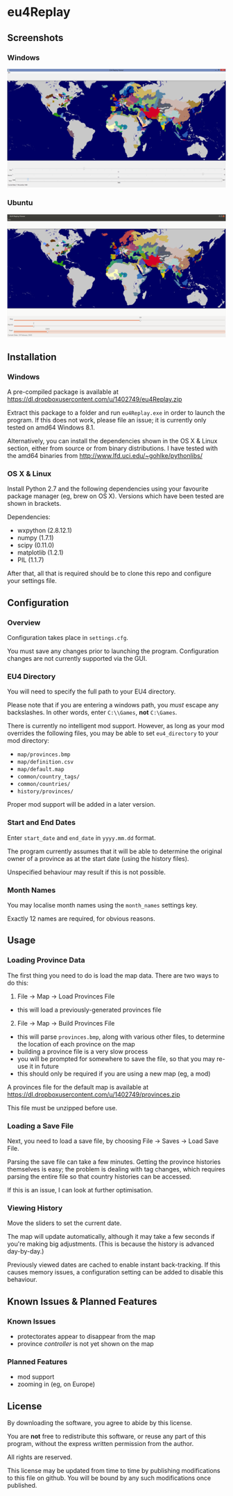 eu4Replay
=========

## Screenshots

### Windows

![Windows Screenshot](resources/images/windows_oman.png)

### Ubuntu

![Ubuntu Screenshot](resources/images/ubuntu_oman.png)

## Installation

### Windows

A pre-compiled package is available at https://dl.dropboxusercontent.com/u/1402749/eu4Replay.zip

Extract this package to a folder and run `eu4Replay.exe` in order to launch the program.  If this does not work, please file an issue; it is currently only tested on amd64 Windows 8.1.

Alternatively, you can install the dependencies shown in the OS X & Linux section, either from source or from binary distributions.  I have tested with the amd64 binaries from http://www.lfd.uci.edu/~gohlke/pythonlibs/

### OS X & Linux

Install Python 2.7 and the following dependencies using your favourite package manager (eg, brew on OS X).  Versions which have been tested are shown in brackets.

Dependencies:
* wxpython (2.8.12.1)
* numpy (1.7.1)
* scipy (0.11.0)
* matplotlib (1.2.1)
* PIL (1.1.7)

After that, all that is required should be to clone this repo and configure your settings file.

## Configuration

### Overview

Configuration takes place in `settings.cfg`.

You must save any changes prior to launching the program.  Configuration changes are not currently supported via the GUI.

### EU4 Directory

You will need to specify the full path to your EU4 directory.

Please note that if you are entering a windows path, you *must* escape any backslashes.  In other words, enter `C:\\Games`, **not** `C:\Games`.

There is currently no intelligent mod support.  However, as long as your mod overrides the following files, you may be able to set `eu4_directory` to your mod directory:
* `map/provinces.bmp`
* `map/definition.csv`
* `map/default.map`
* `common/country_tags/`
* `common/countries/`
* `history/provinces/`

Proper mod support will be added in a later version.

### Start and End Dates

Enter `start_date` and `end_date` in `yyyy.mm.dd` format.

The program currently assumes that it will be able to determine the original owner of a province as at the start date (using the history files).

Unspecified behaviour may result if this is not possible.

### Month Names

You may localise month names using the `month_names` settings key.

Exactly 12 names are required, for obvious reasons.

## Usage

### Loading Province Data

The first thing you need to do is load the map data.  There are two ways to do this:

1. File -> Map -> Load Provinces File
  * this will load a previously-generated provinces file
2. File -> Map -> Build Provinces File
  * this will parse `provinces.bmp`, along with various other files, to determine the location of each province on the map
  * building a province file is a very slow process
  * you will be prompted for somewhere to save the file, so that you may re-use it in future
  * this should only be required if you are using a new map (eg, a mod)

A provinces file for the default map is available at https://dl.dropboxusercontent.com/u/1402749/provinces.zip

This file must be unzipped before use.

### Loading a Save File

Next, you need to load a save file, by choosing File -> Saves -> Load Save File.

Parsing the save file can take a few minutes.  Getting the province histories themselves is easy; the problem is dealing with tag changes, which requires parsing the entire file so that country histories can be accessed.

If this is an issue, I can look at further optimisation.

### Viewing History

Move the sliders to set the current date.

The map will update automatically, although it may take a few seconds if you're making big adjustments.  (This is because the history is advanced day-by-day.)

Previously viewed dates are cached to enable instant back-tracking.  If this causes memory issues, a configuration setting can be added to disable this behaviour.

## Known Issues & Planned Features

### Known Issues

* protectorates appear to disappear from the map
* province *controller* is not yet shown on the map

### Planned Features

* mod support
* zooming in (eg, on Europe)

## License

By downloading the software, you agree to abide by this license.

You are **not** free to redistribute this software, or reuse any part of this program, without the express written permission from the author.

All rights are reserved.

This license may be updated from time to time by publishing modifications to this file on github.  You will be bound by any such modifications once published.
